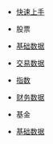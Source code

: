 - [快速上手](README.md)
- 股票

- [基础数据](Stock-Base.md)
- [交易数据](Stock-Trade.md)
- [指数](Stock_Index.md)
- [财务数据](Stock-Finance.md)
- 基金

- [基础数据](Fund-Base.md)
